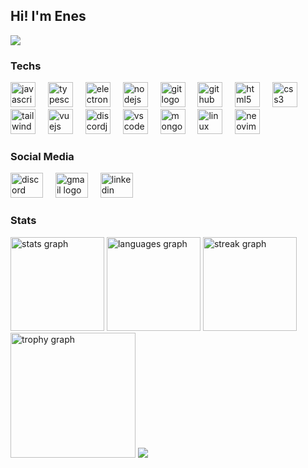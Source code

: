 
<h2>Hi! I'm Enes</h2>
<div align="left">
 <img src="https://visitor-badge.laobi.icu/badge?page_id=SeneSatka.SeneSatka&" />
</div>
<div>
<h3 align="left">Techs</h3>
<div align="left">

<img src="https://skillicons.dev/icons?i=js" alt="javascript logo" height="40"/>
<img width="12"/>

<img src="https://skillicons.dev/icons?i=ts" alt="typescript logo" height="40"/>
<img width="12"/>

<img src="https://skillicons.dev/icons?i=electron" alt="electron logo" height="40"/>
<img width="12"/>

<img src="https://skillicons.dev/icons?i=nodejs" alt="nodejs logo" height="40"/>
<img width="12"/>

<img src="https://skillicons.dev/icons?i=git" alt="git logo" height="40"/>
<img width="12"/>

<img src="https://skillicons.dev/icons?i=github" alt="github logo" height="40"/>
<img width="12"/>

<img src="https://skillicons.dev/icons?i=html" alt="html5 logo" height="40"/>
<img width="12"/>

<img src="https://skillicons.dev/icons?i=css" alt="css3 logo" height="40"/>
<img width="12"/>

<img src="https://skillicons.dev/icons?i=tailwind" alt="tailwindcss logo" height="40"/>
<img width="12"/>

<img src="https://skillicons.dev/icons?i=vue" alt="vuejs logo" height="40"/>
<img width="12"/>

<img src="https://cdn.jsdelivr.net/gh/devicons/devicon/icons/discordjs/discordjs-original.svg" alt="discordjs logo" height="40"/>
<img width="12"/>

<img src="https://skillicons.dev/icons?i=vscode" alt="vscode logo" height="40"/>
<img width="12"/>

<img src="https://skillicons.dev/icons?i=mongodb" alt="mongodb logo" height="40"/>
<img width="12"/>

<img src="https://skillicons.dev/icons?i=linux" alt="linux logo" height="40"/>
<img width="12"/>

<img src="https://skillicons.dev/icons?i=neovim" alt="neovim logo" height="40"/>
<img width="12"/>

</div>
</div>
<div>
<h3 align="left">Social Media</h3>

<a href="discord.com/users/812347817602842624" target='__blank'><img src="https://raw.githubusercontent.com/poyrazavsever/readme-maker/9f115e8a71eadd6caeab48174a2e91b08a11ba03/public/SocialMedia/discord/default.svg" alt="discord logo" height="40" width="52"/></a>
<img width="12"/>
<a href="senesatka@gmail.com" target='__blank'><img src="https://raw.githubusercontent.com/poyrazavsever/readme-maker/9f115e8a71eadd6caeab48174a2e91b08a11ba03/public/SocialMedia/gmail/default.svg" alt="gmail logo" height="40" width="52"/></a>
<img width="12"/>
<a href="https://www.linkedin.com/in/enes-akta%C5%9F-4b5275282/" target='__blank'><img src="https://raw.githubusercontent.com/poyrazavsever/readme-maker/9f115e8a71eadd6caeab48174a2e91b08a11ba03/public/SocialMedia/linkedin/default.svg" alt="linkedin logo" height="40" width="52"/></a>
<img width="12"/>
</div>
<div>
<h3 align="left">Stats</h3>
<div align="left">
<img src="https://github-readme-stats.vercel.app/api?username=SeneSatka&hide_title=false&hide_rank=false&show_icons=true&include_all_commits=true&count_private=true&disable_animations=false&theme=dracula&locale=en&hide_border=false&order=1" height="150" alt="stats graph"  />
<img src="https://github-readme-stats.vercel.app/api/top-langs?username=SeneSatka&locale=en&hide_title=false&layout=compact&card_width=320&langs_count=5&theme=dracula&hide_border=false&order=2" height="150" alt="languages graph"  />
<img src="https://streak-stats.demolab.com?user=SeneSatka&locale=en&mode=daily&theme=dracula&hide_border=false&border_radius=5&order=3" height="150" alt="streak graph"  />
<img src="https://github-profile-trophy.vercel.app?username=SeneSatka&theme=dracula&column=-1&row=1&margin-w=8&margin-h=8&no-bg=false&no-frame=false&order=4" height="200" alt="trophy graph"  />
 <img src="https://github-readme-stats.vercel.app/api/wakatime?username=senesatka&layout=compact&theme=dracula"/>
</div>
</div>
